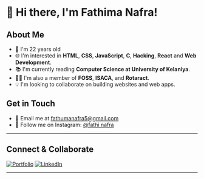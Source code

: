 # 👋 Hi there, I'm Fathima Nafra!


## About Me

- 🎂 I'm 22 years old
- 🌐 I'm interested in **HTML**, **CSS**, **JavaScript**, **C**, **Hacking**, **React** and **Web Development**.
- 📚 I'm currently reading **Computer Science at University of Kelaniya**.
- 🏃‍♂️ I'm also a member of **FOSS**, **ISACA**, and **Rotaract**.
- 💡 I'm looking to collaborate on building websites and web apps.
  
## Get in Touch

- 📧 Email me at [fathumanafra5@gmail.com](mailto:fathumanafra5@gmail.com)
- 📸 Follow me on Instagram: [@fathi nafra](https://www.instagram.com/fathinafra/)


---





## Connect & Collaborate

[![Portfolio]()](your_portfolio_link)
[![LinkedIn](https://www.linkedin.com/in/fathuma-nafra-91499a2a5)](your_linkedin_link)



---


